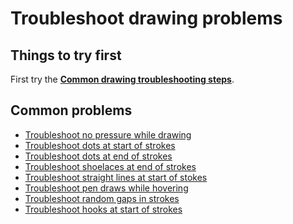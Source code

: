 # Troubleshoot drawing problems

## Things to try first

First try the [**Common drawing troubleshooting steps**](common-drawing-troubleshooting-steps.md).&#x20;

## Common problems

* [Troubleshoot no pressure while drawing](troubleshoot-no-pressure-while-drawing.md)&#x20;
* [Troubleshoot dots at start of strokes](troubleshoot-dots-at-start-of-strokes.md) &#x20;
* [Troubleshoot dots at end of strokes](troubleshoot-dots-at-end-of-strokes.md)  &#x20;
* [Troubleshoot shoelaces at end of strokes](troubleshoot-shoelaces-at-end-of-strokes.md)
* [Troubleshoot straight lines at start of stokes](troubleshoot-straight-lines-at-start-of-stokes.md)
* [Troubleshoot pen draws while hovering ](troubleshoot-pen-draws-while-hovering.md)
* [Troubleshoot random gaps in strokes](troubleshoot-random-gaps-in-strokes.md)
* [Troubleshoot hooks at start of strokes](troubleshoot-hooks-at-start-of-strokes.md)



##

